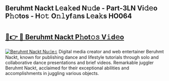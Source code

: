 ## Beruhmt Nackt L𝚎a𝚔ed N𝚞𝚍e - Part-3LN Vi𝚍𝚎o P𝚑𝚘tos - H𝚘𝚝 O𝚗𝚕yf𝚊ns L𝚎a𝚔s HO064

# <h2><a href="http://kf96ap.oniu.top/?m=Beruhmt+Nackt">🔗👉 🔴 Beruhmt Nackt P𝚑ot𝚘𝚜 V𝚒d𝚎o</a></h2>

[![Beruhmt Nackt Nu𝚍e𝚜](https://i.imgur.com/0qMVB7G.gif)](http://kf96ap.oniu.top/?m=Beruhmt+Nackt)
Digital media creator and web entertainer Beruhmt Nackt, known for publishing dance and lifestyle tutorials through solo and collaborative dance presentations and brief videos. Remarkable juggler Beruhmt Nackt, acclaimed for their exceptional abilities and accomplishments in juggling various objects.  
